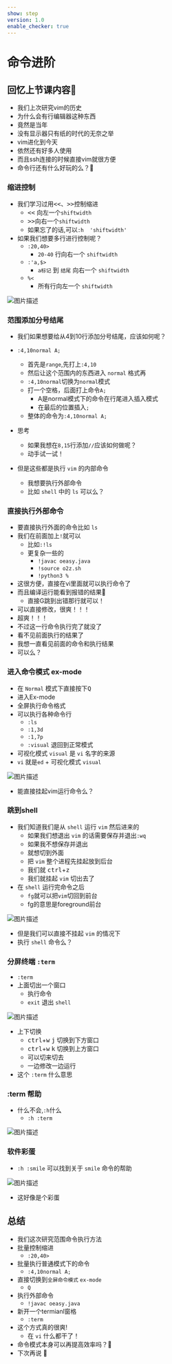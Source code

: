 ```yaml
---
show: step
version: 1.0
enable_checker: true
---
```


# 命令进阶

## 回忆上节课内容🤔

- 我们上次研究vim的历史
- 为什么会有行编辑器这种东西
- 竟然是当年
- 没有显示器只有纸的时代的无奈之举
- vim进化到今天
- 依然还有好多人使用
- 而且ssh连接的时候直接vim就很方便
- 命令行还有什么好玩的么？🤔

### 缩进控制

- 我们学习过用<kbd><</kbd><kbd><</kbd>、<kbd>></kbd><kbd>></kbd>控制缩进
	- <kbd><</kbd><kbd><</kbd> 向左一个`shiftwidth`
	- <kbd>></kbd><kbd>></kbd>向右一个`shiftwidth`
	- 如果忘了的话,可以`:h  'shiftwidth'`
- 如果我们想要多行进行控制呢？
	- `:20,40>`
		- `20-40` 行向右一个 `shiftwidth`
	- `:'a,$>`
		- `a标记` 到 `结尾` 向右一个 `shiftwidth`
	- `%<` 
		- 所有行向左一个 `shiftwidth`

![图片描述](https://doc.shiyanlou.com/courses/uid1190679-20210202-1612236787087)

### 范围添加分号结尾

- 我们如果想要给从4到10行添加分号结尾，应该如何呢？
- `:4,10normal A;`
	- 首先是`range`,先打上`:4,10`
	- 然后让这个范围内的东西进入 `normal` 格式再
	- `:4,10normal`切换为`normal`模式 
	- 打一个空格，后面打上命令`A;`
		- A是normal模式下的命令在行尾进入插入模式
		- 在最后的位置插入`;`
	- 整体的命令为`:4,10normal A;`
- 思考
	- 如果我想在`8,15`行添加`//`应该如何做呢？
	- 动手试一试！

- 但是这些都是执行 `vim` 的内部命令
	- 我想要执行外部命令
	- 比如 `shell` 中的 `ls` 可以么？

### 直接执行外部命令

- 要直接执行外面的命令比如 `ls`
- 我们在前面加上`!`就可以
	- 比如`:!ls`
	- 更复杂一些的
		- `!javac oeasy.java`
		- `!source o2z.sh`
		- `!python3 %`
- 这很方便，直接在vi里面就可以执行命令了
- 而且编译运行能看到报错的结果🤩
	- 直接G跳到出错那行就可以！
- 可以直接修改，很爽！！！
- 超爽！！！
- 不过这一行命令执行完了就没了
- 看不见前面执行的结果了
- 我想一直看见前面的命令和执行结果
- 可以么？

### 进入命令模式 ex-mode

- 在 `Normal` 模式下直接按下<kbd>Q</kbd>
- 进入Ex-mode
- 全屏执行命令格式
- 可以执行各种命令行
	- `:ls`
	- `:1,3d`
	- `:1,7p`
	- `:visual` 退回到正常模式
- 可视化模式 `visual` 是 `vi` 名字的来源
- `vi` 就是`ed` + 可视化模式 `visual` 

![图片描述](https://doc.shiyanlou.com/courses/uid1190679-20210727-1627391724057)

- 能直接挂起vim运行命令么？

### 跳到shell
- 我们知道我们是从 `shell` 运行 `vim` 然后进来的
	- 如果我们想退出 `vim` 的话需要保存并退出`:wq`
	- 如果我不想保存并退出
	- 就想切到外面
	- 把 `vim` 整个进程先挂起放到后台
	- 我们就 <kbd>ctrl</kbd>+<kbd>z</kbd>
	- 我们就挂起 `vim` 切出去了
- 在 `shell` 运行完命令之后
	- `fg`就可以把`vim`切回到前台
	- fg的意思是foreground前台

![图片描述](https://doc.shiyanlou.com/courses/uid1190679-20210727-1627391261299)

- 但是我们可以直接不挂起 `vim` 的情况下
- 执行 `shell` 命令么？

### 分屏终端 `:term`
- `:term`
- 上面切出一个窗口
	- 执行命令
	- `exit` 退出 `shell` 

![图片描述](https://doc.shiyanlou.com/courses/uid1190679-20210807-1628301785283)

- 上下切换
	- <kbd>ctrl</kbd>+<kbd>w</kbd> <kbd>j</kbd> 切换到下方窗口
	- <kbd>ctrl</kbd>+<kbd>w</kbd> <kbd>k</kbd> 切换到上方窗口
	- 可以切来切去
	- 一边修改一边运行
- 这个 `:term` 什么意思 

### :term 帮助
- 什么不会,`:h`什么
	- `:h :term`

![图片描述](https://doc.shiyanlou.com/courses/uid1190679-20210807-1628302621060)

### 软件彩蛋
- `:h :smile` 可以找到关于 `smile` 命令的帮助

![图片描述](https://doc.shiyanlou.com/courses/uid1190679-20211001-1633097777608)

- 这好像是个彩蛋

## 总结
- 我们这次研究范围命令执行方法
- 批量控制缩进
	- `:20,40>`
- 批量执行普通模式下的命令
	- `:4,10normal A;`
- 直接切换到`全屏命令模式` `ex-mode`
	- `Q`
- 执行外部命令
	- `!javac oeasy.java`
- 新开一个termianl窗格
	- `:term`
- 这个方式真的很爽!
	- 在 `vi` 什么都干了！
- 命令模式本身可以再提高效率吗？🤔
- 下次再说 👋






